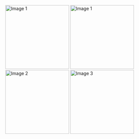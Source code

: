 
<p align="start">
  <img src="https://github.com/pcox3/UI-Animation-Project#:~:text=last%20week-,video.gif,-Add%20files%20via" alt="Image 1" width="200"/>
  <img src="https://github.com/pcox3/UI-Animation-Project/blob/main/img1.png?raw=true" alt="Image 1" width="200"/>
  <img src="https://github.com/pcox3/UI-Animation-Project/blob/main/img2.png?raw=true" alt="Image 2" width="200"/>
  <img src="https://github.com/pcox3/UI-Animation-Project/blob/main/img3.png?raw=true" alt="Image 3" width="200"/>
</p>
